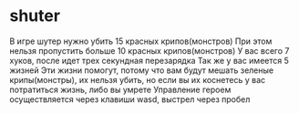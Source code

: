 # shuter
В игре шутер нужно убить 15 красных крипов(монстров)
При этом нельзя пропустить больше 10 красных крипов(монстров)
У вас всего 7 хуков, после идет трех секундная перезарядка
Так же у вас имеется 5 жизней
Эти жизни помогут, потому что вам будут мешать зеленые крипы(монстры), их нельзя убить, но если вы их коснетесь у вас потратиться жизнь, либо вы умрете
Управление героем осуществляется через клавиши wasd, выстрел через пробел
